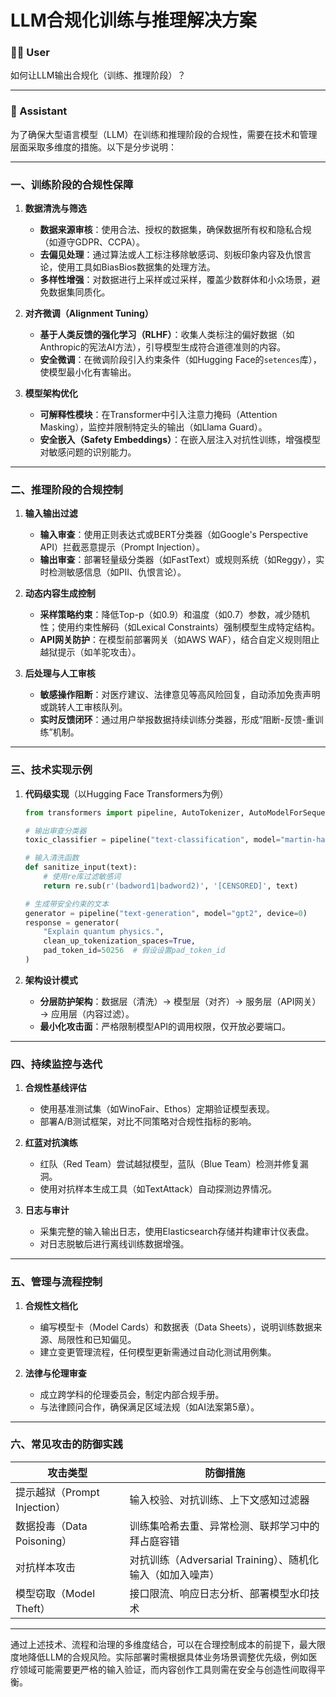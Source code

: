 # LLM合规化训练与推理解决方案

### 🧑‍💻 User

如何让LLM输出合规化（训练、推理阶段）？

---

### 🤖 Assistant

为了确保大型语言模型（LLM）在训练和推理阶段的合规性，需要在技术和管理层面采取多维度的措施。以下是分步说明：

---

### **一、训练阶段的合规性保障**
1. **数据清洗与筛选**
   - **数据来源审核**：使用合法、授权的数据集，确保数据所有权和隐私合规（如遵守GDPR、CCPA）。
   - **去偏见处理**：通过算法或人工标注移除敏感词、刻板印象内容及仇恨言论，使用工具如BiasBios数据集的处理方法。
   - **多样性增强**：对数据进行上采样或过采样，覆盖少数群体和小众场景，避免数据集同质化。

2. **对齐微调（Alignment Tuning）**
   - **基于人类反馈的强化学习（RLHF）**：收集人类标注的偏好数据（如Anthropic的宪法AI方法），引导模型生成符合道德准则的内容。
   - **安全微调**：在微调阶段引入约束条件（如Hugging Face的`setences`库），使模型最小化有害输出。

3. **模型架构优化**
   - **可解释性模块**：在Transformer中引入注意力掩码（Attention Masking），监控并限制特定头的输出（如Llama Guard）。
   - **安全嵌入（Safety Embeddings）**：在嵌入层注入对抗性训练，增强模型对敏感问题的识别能力。

---

### **二、推理阶段的合规控制**
1. **输入输出过滤**
   - **输入审查**：使用正则表达式或BERT分类器（如Google's Perspective API）拦截恶意提示（Prompt Injection）。
   - **输出审查**：部署轻量级分类器（如FastText）或规则系统（如Reggy），实时检测敏感信息（如PII、仇恨言论）。

2. **动态内容生成控制**
   - **采样策略约束**：降低Top-p（如0.9）和温度（如0.7）参数，减少随机性；使用约束性解码（如Lexical Constraints）强制模型生成特定结构。
   - **API网关防护**：在模型前部署网关（如AWS WAF），结合自定义规则阻止越狱提示（如羊驼攻击）。

3. **后处理与人工审核**
   - **敏感操作阻断**：对医疗建议、法律意见等高风险回复，自动添加免责声明或跳转人工审核队列。
   - **实时反馈闭环**：通过用户举报数据持续训练分类器，形成“阻断-反馈-重训练”机制。

---

### **三、技术实现示例**
1. **代码级实现**（以Hugging Face Transformers为例）
   ```python
   from transformers import pipeline, AutoTokenizer, AutoModelForSequenceClassification

   # 输出审查分类器
   toxic_classifier = pipeline("text-classification", model="martin-ha/toxic-commental-BiLSTM")

   # 输入清洗函数
   def sanitize_input(text):
       # 使用re库过滤敏感词
       return re.sub(r'(badword1|badword2)', '[CENSORED]', text)

   # 生成带安全约束的文本
   generator = pipeline("text-generation", model="gpt2", device=0)
   response = generator(
       "Explain quantum physics.",
       clean_up_tokenization_spaces=True,
       pad_token_id=50256  # 假设设置pad_token_id
   )
   ```

2. **架构设计模式**
   - **分层防护架构**：数据层（清洗）→ 模型层（对齐）→ 服务层（API网关）→ 应用层（内容过滤）。
   - **最小化攻击面**：严格限制模型API的调用权限，仅开放必要端口。

---

### **四、持续监控与迭代**
1. **合规性基线评估**
   - 使用基准测试集（如WinoFair、Ethos）定期验证模型表现。
   - 部署A/B测试框架，对比不同策略对合规性指标的影响。

2. **红蓝对抗演练**
   - 红队（Red Team）尝试越狱模型，蓝队（Blue Team）检测并修复漏洞。
   - 使用对抗样本生成工具（如TextAttack）自动探测边界情况。

3. **日志与审计**
   - 采集完整的输入输出日志，使用Elasticsearch存储并构建审计仪表盘。
   - 对日志脱敏后进行离线训练数据增强。

---

### **五、管理与流程控制**
1. **合规性文档化**
   - 编写模型卡（Model Cards）和数据表（Data Sheets），说明训练数据来源、局限性和已知偏见。
   - 建立变更管理流程，任何模型更新需通过自动化测试用例集。

2. **法律与伦理审查**
   - 成立跨学科的伦理委员会，制定内部合规手册。
   - 与法律顾问合作，确保满足区域法规（如AI法案第5章）。

---

### **六、常见攻击的防御实践**
| 攻击类型               | 防御措施                                                                 |
|------------------------|--------------------------------------------------------------------------|
| 提示越狱（Prompt Injection） | 输入校验、对抗训练、上下文感知过滤器                                  |
| 数据投毒（Data Poisoning） | 训练集哈希去重、异常检测、联邦学习中的拜占庭容错                       |
| 对抗样本攻击           | 对抗训练（Adversarial Training）、随机化输入（如加入噪声）              |
| 模型窃取（Model Theft）   | 接口限流、响应日志分析、部署模型水印技术                                |

---

通过上述技术、流程和治理的多维度结合，可以在合理控制成本的前提下，最大限度地降低LLM的合规风险。实际部署时需根据具体业务场景调整优先级，例如医疗领域可能需要更严格的输入验证，而内容创作工具则需在安全与创造性间取得平衡。